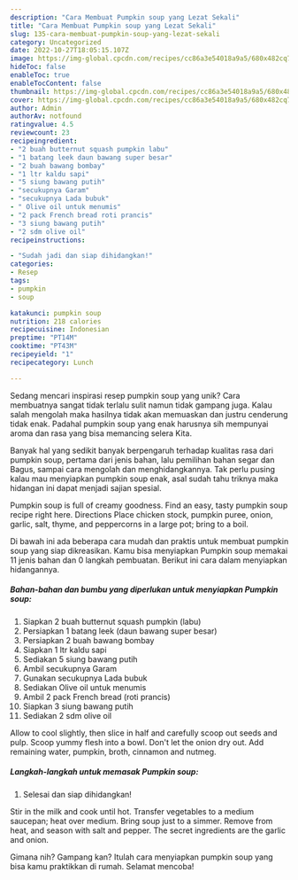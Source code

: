 ```yaml
---
description: "Cara Membuat Pumpkin soup yang Lezat Sekali"
title: "Cara Membuat Pumpkin soup yang Lezat Sekali"
slug: 135-cara-membuat-pumpkin-soup-yang-lezat-sekali
category: Uncategorized
date: 2022-10-27T18:05:15.107Z
image: https://img-global.cpcdn.com/recipes/cc86a3e54018a9a5/680x482cq70/pumpkin-soup-foto-resep-utama.jpg
hideToc: false
enableToc: true
enableTocContent: false
thumbnail: https://img-global.cpcdn.com/recipes/cc86a3e54018a9a5/680x482cq70/pumpkin-soup-foto-resep-utama.jpg
cover: https://img-global.cpcdn.com/recipes/cc86a3e54018a9a5/680x482cq70/pumpkin-soup-foto-resep-utama.jpg
author: Admin
authorAv: notfound
ratingvalue: 4.5
reviewcount: 23
recipeingredient:
- "2 buah butternut squash pumpkin labu"
- "1 batang leek daun bawang super besar"
- "2 buah bawang bombay"
- "1 ltr kaldu sapi"
- "5 siung bawang putih"
- "secukupnya Garam"
- "secukupnya Lada bubuk"
- " Olive oil untuk menumis"
- "2 pack French bread roti prancis"
- "3 siung bawang putih"
- "2 sdm olive oil"
recipeinstructions:

- "Sudah jadi dan siap dihidangkan!"
categories:
- Resep
tags:
- pumpkin
- soup

katakunci: pumpkin soup 
nutrition: 218 calories
recipecuisine: Indonesian
preptime: "PT14M"
cooktime: "PT43M"
recipeyield: "1"
recipecategory: Lunch

---
```





Sedang mencari inspirasi resep pumpkin soup yang unik? Cara membuatnya sangat tidak terlalu sulit namun tidak gampang juga. Kalau salah mengolah maka hasilnya tidak akan memuaskan dan justru cenderung tidak enak. Padahal pumpkin soup yang enak harusnya sih mempunyai aroma dan rasa yang bisa memancing selera Kita.





Banyak hal yang sedikit banyak berpengaruh terhadap kualitas rasa dari pumpkin soup, pertama dari jenis bahan, lalu pemilihan bahan segar dan Bagus, sampai cara mengolah dan menghidangkannya. Tak perlu pusing kalau mau menyiapkan pumpkin soup enak,      asal sudah tahu triknya maka hidangan ini dapat menjadi sajian spesial.














Pumpkin soup is full of creamy goodness. Find an easy, tasty pumpkin soup recipe right here. Directions Place chicken stock, pumpkin puree, onion, garlic, salt, thyme, and peppercorns in a large pot; bring to a boil.






Di bawah ini ada beberapa cara mudah dan praktis untuk membuat pumpkin soup yang siap dikreasikan. Kamu bisa menyiapkan Pumpkin soup memakai 11 jenis bahan dan 0 langkah pembuatan. Berikut ini cara dalam menyiapkan hidangannya.

<!--inarticleads1-->

##### Bahan-bahan dan bumbu yang diperlukan untuk menyiapkan Pumpkin soup:

1. Siapkan 2 buah butternut squash pumpkin (labu)
1. Persiapkan 1 batang leek (daun bawang super besar)
1. Persiapkan 2 buah bawang bombay
1. Siapkan 1 ltr kaldu sapi
1. Sediakan 5 siung bawang putih
1. Ambil secukupnya Garam
1. Gunakan secukupnya Lada bubuk
1. Sediakan  Olive oil untuk menumis
1. Ambil 2 pack French bread (roti prancis)
1. Siapkan 3 siung bawang putih
1. Sediakan 2 sdm olive oil


Allow to cool slightly, then slice in half and carefully scoop out seeds and pulp. Scoop yummy flesh into a bowl. Don&#39;t let the onion dry out. Add remaining water, pumpkin, broth, cinnamon and nutmeg. 

<!--inarticleads2-->

##### Langkah-langkah untuk memasak Pumpkin soup:


1. Selesai dan siap dihidangkan!

Stir in the milk and cook until hot. Transfer vegetables to a medium saucepan; heat over medium. Bring soup just to a simmer. Remove from heat, and season with salt and pepper. The secret ingredients are the garlic and onion. 

Gimana nih? Gampang kan? Itulah cara menyiapkan pumpkin soup yang bisa kamu praktikkan di rumah. Selamat mencoba!
